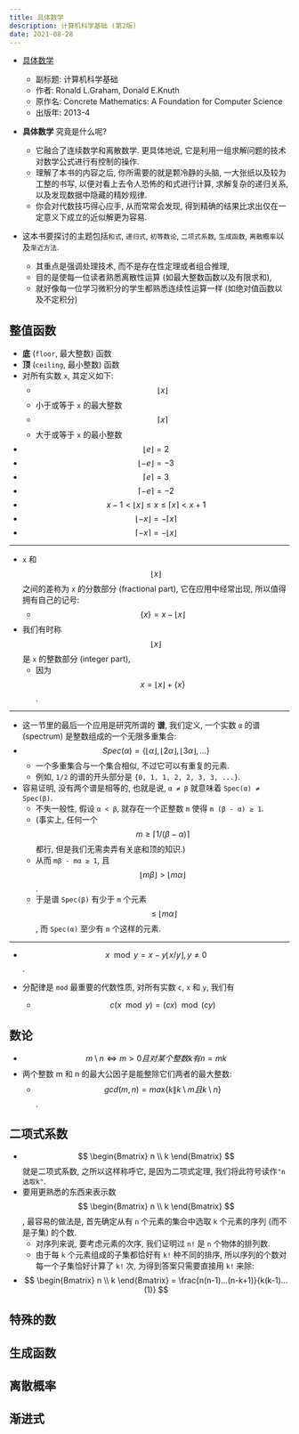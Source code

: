 ```yaml
---
title: 具体数学
description: 计算机科学基础 (第2版)
date: 2021-08-28
---
```


- [具体数学](https://book.douban.com/subject/21323941/)
  - 副标题: 计算机科学基础
  - 作者: Ronald L.Graham, Donald E.Knuth
  - 原作名: Concrete Mathematics: A Foundation for Computer Science
  - 出版年: 2013-4

- __具体数学__ 究竟是什么呢?
  - 它融合了连续数学和离散数学. 更具体地说,
    它是利用一组求解问题的技术对数学公式进行有控制的操作.
  - 理解了本书的内容之后, 你所需要的就是颗冷静的头脑,
    一大张纸以及较为工整的书写, 以便对看上去令人恐怖的和式进行计算,
    求解复杂的递归关系, 以及发现数据中隐藏的精妙规律.
  - 你会对代数技巧得心应手, 从而常常会发现,
    得到精确的结果比求出仅在一定意义下成立的近似解更为容易.
- 这本书要探讨的主题包括`和式`, `递归式`, `初等数论`, `二项式系数`,
  `生成函数`, `离散概率`以及`渐近方法`.
  - 其重点是强调处理技术, 而不是存在性定理或者组合推理,
  - 目的是使每一位读者熟悉离散性运算 (如最大整数函数以及有限求和),
  - 就好像每一位学习微积分的学生都熟悉连续性运算一样 (如绝对值函数以及不定积分)

## 整值函数

- __底__ (`floor`, 最大整数) 函数
- __顶__ (`ceiling`, 最小整数) 函数
- 对所有实数 `x`, 其定义如下:
  - $$ \lfloor x \rfloor $$
  - 小于或等于 `x` 的最大整数
  - $$ \lceil x \rceil $$
  - 大于或等于 `x` 的最小整数
- $$ \lfloor e \rfloor = 2 $$
- $$ \lfloor -e \rfloor = -3 $$
- $$ \lceil e \rceil = 3 $$
- $$ \lceil -e \rceil = -2 $$
- $$ x - 1 < \lfloor x \rfloor \le x \le \lceil x \rceil < x + 1 $$
- $$ \lfloor -x \rfloor = - \lceil x \rceil $$
- $$ \lceil -x \rceil = - \lfloor x \rfloor $$

---

- `x` 和
  $$ \lfloor x \rfloor $$
  之间的差称为 `x` 的分数部分 (fractional part),
  它在应用中经常出现, 所以值得拥有自己的记号:
  - $$ \{ x \} = x - \lfloor x \rfloor $$
- 我们有时称
  $$ \lfloor x \rfloor $$
  是 `x` 的整数部分 (integer part),
  - 因为
    $$ x = \lfloor x \rfloor + \{ x \} $$.

---

- 这一节里的最后一个应用是研究所谓的 __谱__, 我们定义,
  一个实数 `α` 的谱 (spectrum) 是整数组成的一个无限多重集合:
- $$ Spec(α) = \{ \lfloor α \rfloor, \lfloor 2α \rfloor, \lfloor 3α \rfloor, ... \} $$
  - 一个多重集合与一个集合相似, 不过它可以有重复的元素.
  - 例如, `1/2` 的谱的开头部分是 `{0, 1, 1, 2, 2, 3, 3, ...}`.
- 容易证明, 没有两个谱是相等的, 也就是说, `α ≠ β`
  就意味着 `Spec(α) ≠ Spec(β)`.
  - 不失一般性, 假设 `α < β`, 就存在一个正整数 `m`
    使得 `m (β - α) ≥ 1`.
  - (事实上, 任何一个
    $$ m \ge \lceil 1 / (β - α) \rceil $$
    都行, 但是我们无需卖弄有关底和顶的知识.)
  - 从而 `mβ - mα ≥ 1`, 且
    $$ \lfloor mβ \rfloor > \lfloor mα \rfloor $$.
  - 于是谱 `Spec(β)` 有少于 `m` 个元素
    $$ ≤ \lfloor mα \rfloor $$,
    而 `Spec(α)` 至少有 `m` 个这样的元素.

---

- $$ x \mod y = x - y \lfloor x / y \rfloor, y \ne 0 $$.

- 分配律是 `mod` 最重要的代数性质, 对所有实数 `c`, `x` 和 `y`, 我们有
  - $$ c(x \mod y) = (cx) \mod (cy) $$

## 数论

- $$ m \setminus n \Leftrightarrow m > 0 且对某个整数 k 有 n = mk $$
- 两个整数 m 和 n 的最大公因子是能整除它们两者的最大整数:
  - $$ gcd(m, n) = max \{ k \| k \setminus m 且 k \setminus n \} $$.

## 二项式系数

- $$ \begin{Bmatrix} n \\ k \end{Bmatrix} $$
  就是二项式系数, 之所以这样称呼它, 是因为二项式定理,
  我们将此符号读作`"n选取k"`.
- 要用更熟悉的东西来表示数
  $$ \begin{Bmatrix} n \\ k \end{Bmatrix} $$,
  最容易的做法是, 首先确定从有 `n` 个元素的集合中选取 `k`
  个元素的序列 (而不是子集) 的个数.
  - 对序列来说, 要考虑元素的次序, 我们证明过 `n!` 是 `n` 个物体的排列数.
  - 由于每 `k` 个元素组成的子集都恰好有 `k!` 种不同的排序,
    所以序列的个数对每一个子集恰好计算了 `k!` 次,
    为得到答案只需要直接用 `k!` 来除:
- $$ \begin{Bmatrix} n \\ k \end{Bmatrix} = \frac{n(n-1)...(n-k+1)}{k(k-1)...(1)} $$

## 特殊的数

## 生成函数

## 离散概率

## 渐进式
